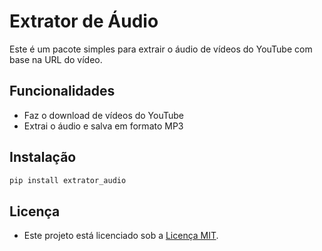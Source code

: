 # Extrator de Áudio

Este é um pacote simples para extrair o áudio de vídeos do YouTube com base na URL do vídeo.

## Funcionalidades

- Faz o download de vídeos do YouTube
- Extrai o áudio e salva em formato MP3

## Instalação

```bash
pip install extrator_audio
`````````

## Licença 

- Este projeto está licenciado sob a [Licença MIT](LICENSE).

